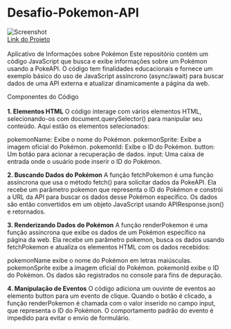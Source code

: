 # Desafio-Pokemon-API
![Screenshot](https://i.imgur.com/FWQpm48.png)<br>
<a href="https://hex-color-generator.vercel.app/">Link do Projeto</a><br><br>
Aplicativo de Informações sobre Pokémon
Este repositório contém um código JavaScript que busca e exibe informações sobre um Pokémon usando a PokeAPI. O código tem finalidades educacionais e fornece um exemplo básico do uso de JavaScript assíncrono (async/await) para buscar dados de uma API externa e atualizar dinamicamente a página da web.

Componentes do Código<br><br>
<b>1. Elementos HTML</b>
O código interage com vários elementos HTML, selecionando-os com document.querySelector() para manipular seu conteúdo. Aqui estão os elementos selecionados:

pokemonName: Exibe o nome do Pokémon.
pokemonSprite: Exibe a imagem oficial do Pokémon.
pokemonId: Exibe o ID do Pokémon.
button: Um botão para acionar a recuperação de dados.
input: Uma caixa de entrada onde o usuário pode inserir o ID do Pokémon.

<b>2. Buscando Dados do Pokémon</b>
A função fetchPokemon é uma função assíncrona que usa o método fetch() para solicitar dados da PokeAPI. Ela recebe um parâmetro pokemon que representa o ID do Pokémon e constrói a URL da API para buscar os dados desse Pokémon específico. Os dados são então convertidos em um objeto JavaScript usando APIResponse.json() e retornados.

<b>3. Renderizando Dados do Pokémon</b>
A função renderPokemon é uma função assíncrona que exibe os dados de um Pokémon específico na página da web. Ela recebe um parâmetro pokemon, busca os dados usando fetchPokemon e atualiza os elementos HTML com os dados recebidos:

pokemonName exibe o nome do Pokémon em letras maiúsculas.
pokemonSprite exibe a imagem oficial do Pokémon.
pokemonId exibe o ID do Pokémon.
Os dados são registrados no console para fins de depuração.

<b>4. Manipulação de Eventos</b>
O código adiciona um ouvinte de eventos ao elemento button para um evento de clique. Quando o botão é clicado, a função renderPokemon é chamada com o valor inserido no campo input, que representa o ID do Pokémon. O comportamento padrão do evento é impedido para evitar o envio de formulário.
